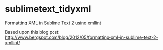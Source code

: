 sublimetext_tidyxml
===================

Formatting XML in Sublime Text 2 using xmllint

Based upon this blog post: http://www.bergspot.com/blog/2012/05/formatting-xml-in-sublime-text-2-xmllint/
